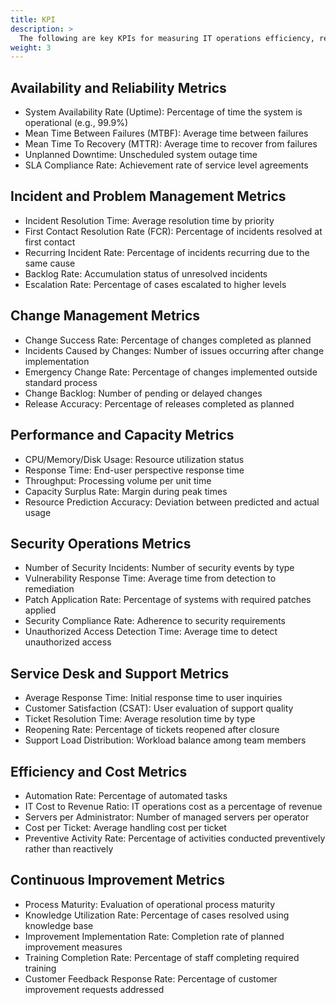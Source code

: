 ```yaml
---
title: KPI
description: >
  The following are key KPIs for measuring IT operations efficiency, reliability, and quality.
weight: 3
---
```


## Availability and Reliability Metrics

- System Availability Rate (Uptime): Percentage of time the system is operational (e.g., 99.9%)
- Mean Time Between Failures (MTBF): Average time between failures
- Mean Time To Recovery (MTTR): Average time to recover from failures
- Unplanned Downtime: Unscheduled system outage time
- SLA Compliance Rate: Achievement rate of service level agreements

## Incident and Problem Management Metrics

- Incident Resolution Time: Average resolution time by priority
- First Contact Resolution Rate (FCR): Percentage of incidents resolved at first contact
- Recurring Incident Rate: Percentage of incidents recurring due to the same cause
- Backlog Rate: Accumulation status of unresolved incidents
- Escalation Rate: Percentage of cases escalated to higher levels

## Change Management Metrics

- Change Success Rate: Percentage of changes completed as planned
- Incidents Caused by Changes: Number of issues occurring after change implementation
- Emergency Change Rate: Percentage of changes implemented outside standard process
- Change Backlog: Number of pending or delayed changes
- Release Accuracy: Percentage of releases completed as planned

## Performance and Capacity Metrics

- CPU/Memory/Disk Usage: Resource utilization status
- Response Time: End-user perspective response time
- Throughput: Processing volume per unit time
- Capacity Surplus Rate: Margin during peak times
- Resource Prediction Accuracy: Deviation between predicted and actual usage

## Security Operations Metrics

- Number of Security Incidents: Number of security events by type
- Vulnerability Response Time: Average time from detection to remediation
- Patch Application Rate: Percentage of systems with required patches applied
- Security Compliance Rate: Adherence to security requirements
- Unauthorized Access Detection Time: Average time to detect unauthorized access

## Service Desk and Support Metrics

- Average Response Time: Initial response time to user inquiries
- Customer Satisfaction (CSAT): User evaluation of support quality
- Ticket Resolution Time: Average resolution time by type
- Reopening Rate: Percentage of tickets reopened after closure
- Support Load Distribution: Workload balance among team members

## Efficiency and Cost Metrics

- Automation Rate: Percentage of automated tasks
- IT Cost to Revenue Ratio: IT operations cost as a percentage of revenue
- Servers per Administrator: Number of managed servers per operator
- Cost per Ticket: Average handling cost per ticket
- Preventive Activity Rate: Percentage of activities conducted preventively rather than reactively

## Continuous Improvement Metrics

- Process Maturity: Evaluation of operational process maturity
- Knowledge Utilization Rate: Percentage of cases resolved using knowledge base
- Improvement Implementation Rate: Completion rate of planned improvement measures
- Training Completion Rate: Percentage of staff completing required training
- Customer Feedback Response Rate: Percentage of customer improvement requests addressed 